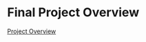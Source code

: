 # Final Project Overview
[Project Overview](https://github.com/cu-ecen-aeld/final-project-wlbe4/wiki/Project-Overview)

